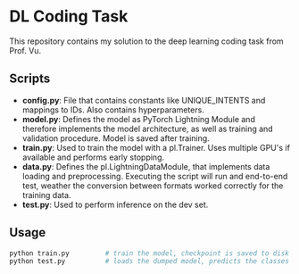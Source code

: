 # DL Coding Task

This repository contains my solution to the deep learning coding task from Prof. Vu.

## Scripts

- **config.py**: File that contains constants like UNIQUE_INTENTS and mappings to IDs. Also contains hyperparameters.
- **model.py**: Defines the model as PyTorch Lightning Module and therefore implements the model architecture, as well as training and validation procedure. Model is saved after training.
- **train.py**: Used to train the model with a pl.Trainer. Uses multiple GPU's if available and performs early stopping.
- **data.py**: Defines the pl.LightningDataModule, that implements data loading and preprocessing. Executing the script will run and end-to-end test, weather the conversion between formats worked correctly for the training data.
- **test.py**: Used to perform inference on the dev set.

## Usage

```bash
python train.py         # train the model, checkpoint is saved to disk
python test.py          # loads the dumped model, predicts the classes and outputs the results to disk
```

